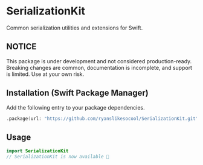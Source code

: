 # SerializationKit
Common serialization utilities and extensions for Swift.

## NOTICE
This package is under development and not considered production-ready.  Breaking changes are common, documentation is incomplete, and support is limited.  Use at your own risk.

## Installation (Swift Package Manager)
Add the following entry to your package dependencies.
```swift
.package(url: "https://github.com/ryanslikesocool/SerializationKit.git", from: "0.0.3"),
```

## Usage
```swift
import SerializationKit
// SerializationKit is now available 🎉
```
